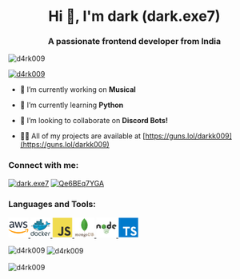<h1 align="center">Hi 👋, I'm dark (dark.exe7)</h1>
<h3 align="center">A passionate frontend developer from India</h3>

<p align="left"> <img src="https://komarev.com/ghpvc/?username=d4rk009&label=Profile%20views&color=0e75b6&style=flat" alt="d4rk009" /> </p>

<p align="left"> <a href="https://github.com/ryo-ma/github-profile-trophy"><img src="https://github-profile-trophy.vercel.app/?username=d4rk009" alt="d4rk009" /></a> </p>

- 🔭 I’m currently working on **Musical**

- 🌱 I’m currently learning **Python**

- 👯 I’m looking to collaborate on **Discord Bots!**

- 👨‍💻 All of my projects are available at [https://guns.lol/darkk009](https://guns.lol/darkk009)

<h3 align="left">Connect with me:</h3>
<p align="left">
<a href="https://instagram.com/dark.exe7" target="blank"><img align="center" src="https://raw.githubusercontent.com/rahuldkjain/github-profile-readme-generator/master/src/images/icons/Social/instagram.svg" alt="dark.exe7" height="30" width="40" /></a>
<a href="https://discord.gg/Qe6BEq7YGA" target="blank"><img align="center" src="https://raw.githubusercontent.com/rahuldkjain/github-profile-readme-generator/master/src/images/icons/Social/discord.svg" alt="Qe6BEq7YGA" height="30" width="40" /></a>
</p>

<h3 align="left">Languages and Tools:</h3>
<p align="left"> <a href="https://aws.amazon.com" target="_blank" rel="noreferrer"> <img src="https://raw.githubusercontent.com/devicons/devicon/master/icons/amazonwebservices/amazonwebservices-original-wordmark.svg" alt="aws" width="40" height="40"/> </a> <a href="https://www.docker.com/" target="_blank" rel="noreferrer"> <img src="https://raw.githubusercontent.com/devicons/devicon/master/icons/docker/docker-original-wordmark.svg" alt="docker" width="40" height="40"/> </a> <a href="https://developer.mozilla.org/en-US/docs/Web/JavaScript" target="_blank" rel="noreferrer"> <img src="https://raw.githubusercontent.com/devicons/devicon/master/icons/javascript/javascript-original.svg" alt="javascript" width="40" height="40"/> </a> <a href="https://www.mongodb.com/" target="_blank" rel="noreferrer"> <img src="https://raw.githubusercontent.com/devicons/devicon/master/icons/mongodb/mongodb-original-wordmark.svg" alt="mongodb" width="40" height="40"/> </a> <a href="https://nodejs.org" target="_blank" rel="noreferrer"> <img src="https://raw.githubusercontent.com/devicons/devicon/master/icons/nodejs/nodejs-original-wordmark.svg" alt="nodejs" width="40" height="40"/> </a> <a href="https://www.typescriptlang.org/" target="_blank" rel="noreferrer"> <img src="https://raw.githubusercontent.com/devicons/devicon/master/icons/typescript/typescript-original.svg" alt="typescript" width="40" height="40"/> </a> </p>

<p><img align="left" src="https://github-readme-stats.vercel.app/api/top-langs?username=d4rk009&show_icons=true&locale=en&layout=compact" alt="d4rk009" /></p>

<p>&nbsp;<img align="center" src="https://github-readme-stats.vercel.app/api?username=d4rk009&show_icons=true&locale=en" alt="d4rk009" /></p>

<p><img align="center" src="https://github-readme-streak-stats.herokuapp.com/?user=d4rk009&" alt="d4rk009" /></p>
